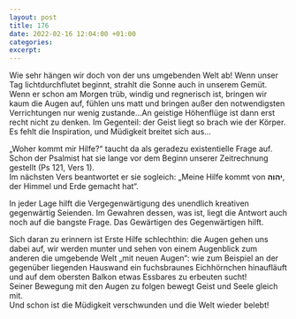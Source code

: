 ```yaml
---
layout: post
title: 176
date: 2022-02-16 12:04:00 +01:00
categories: 
excerpt: 
---
```


Wie sehr hängen wir doch von der uns umgebenden Welt ab! Wenn unser Tag lichtdurchflutet beginnt, strahlt die Sonne auch in unserem Gemüt. Wenn er schon am Morgen trüb, windig und regnerisch ist, bringen wir kaum die Augen auf, fühlen uns matt und bringen außer den notwendigsten Verrichtungen nur wenig zustande…An geistige Höhenflüge ist dann erst recht nicht zu denken. Im Gegenteil: der Geist liegt so brach wie der Körper. Es fehlt die Inspiration, und Müdigkeit breitet sich aus…

„Woher kommt mir Hilfe?“ taucht da als geradezu existentielle Frage auf. Schon der Psalmist hat sie lange vor dem Beginn unserer Zeitrechnung gestellt (Ps 121, Vers 1).\
Im nächsten Vers beantwortet er sie sogleich: „Meine Hilfe kommt von **יהוה**, der Himmel und Erde gemacht hat“.

In jeder Lage hilft die Vergegenwärtigung des unendlich kreativen gegenwärtig Seienden. Im Gewahren dessen, was ist, liegt die Antwort auch noch auf die bangste Frage. Das Gewärtigen des Gegenwärtigen hilft.

Sich daran zu erinnern ist Erste Hilfe schlechthin: die Augen gehen uns dabei auf, wir werden munter und sehen von einem Augenblick zum anderen die umgebende Welt „mit neuen Augen“: wie zum Beispiel an der gegenüber liegenden Hauswand ein fuchsbraunes Eichhörnchen hinaufläuft und auf dem obersten Balkon etwas Essbares zu erbeuten sucht!\
Seiner Bewegung mit den Augen zu folgen bewegt Geist und Seele gleich mit.\
Und schon ist die Müdigkeit verschwunden und die Welt wieder belebt!
